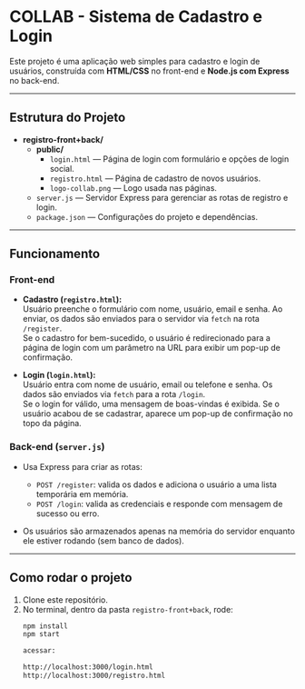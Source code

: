# COLLAB - Sistema de Cadastro e Login

Este projeto é uma aplicação web simples para cadastro e login de usuários, construída com **HTML/CSS** no front-end e **Node.js com Express** no back-end.

---

## Estrutura do Projeto

- **registro-front+back/**  
  - **public/**  
    - `login.html` — Página de login com formulário e opções de login social.  
    - `registro.html` — Página de cadastro de novos usuários.  
    - `logo-collab.png` — Logo usada nas páginas.  
  - `server.js` — Servidor Express para gerenciar as rotas de registro e login.  
  - `package.json` — Configurações do projeto e dependências.

---

## Funcionamento

### Front-end

- **Cadastro (`registro.html`):**  
  Usuário preenche o formulário com nome, usuário, email e senha. Ao enviar, os dados são enviados para o servidor via `fetch` na rota `/register`.  
  Se o cadastro for bem-sucedido, o usuário é redirecionado para a página de login com um parâmetro na URL para exibir um pop-up de confirmação.

- **Login (`login.html`):**  
  Usuário entra com nome de usuário, email ou telefone e senha. Os dados são enviados via `fetch` para a rota `/login`.  
  Se o login for válido, uma mensagem de boas-vindas é exibida. Se o usuário acabou de se cadastrar, aparece um pop-up de confirmação no topo da página.

### Back-end (`server.js`)

- Usa Express para criar as rotas:
  - `POST /register`: valida os dados e adiciona o usuário a uma lista temporária em memória.
  - `POST /login`: valida as credenciais e responde com mensagem de sucesso ou erro.

- Os usuários são armazenados apenas na memória do servidor enquanto ele estiver rodando (sem banco de dados).

---

## Como rodar o projeto

1. Clone este repositório.  
2. No terminal, dentro da pasta `registro-front+back`, rode:  
   ```bash
   npm install
   npm start

   acessar:

   http://localhost:3000/login.html
   http://localhost:3000/registro.html
